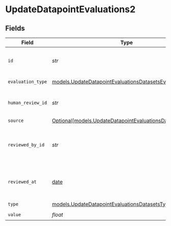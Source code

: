 # UpdateDatapointEvaluations2


## Fields

| Field                                                                                                                    | Type                                                                                                                     | Required                                                                                                                 | Description                                                                                                              |
| ------------------------------------------------------------------------------------------------------------------------ | ------------------------------------------------------------------------------------------------------------------------ | ------------------------------------------------------------------------------------------------------------------------ | ------------------------------------------------------------------------------------------------------------------------ |
| `id`                                                                                                                     | *str*                                                                                                                    | :heavy_check_mark:                                                                                                       | The unique identifier of the human evaluation                                                                            |
| `evaluation_type`                                                                                                        | [models.UpdateDatapointEvaluationsDatasetsEvaluationType](../models/updatedatapointevaluationsdatasetsevaluationtype.md) | :heavy_check_mark:                                                                                                       | The type of evaluation                                                                                                   |
| `human_review_id`                                                                                                        | *str*                                                                                                                    | :heavy_check_mark:                                                                                                       | The unique identifier of the human review                                                                                |
| `source`                                                                                                                 | [Optional[models.UpdateDatapointEvaluationsDatasetsSource]](../models/updatedatapointevaluationsdatasetssource.md)       | :heavy_minus_sign:                                                                                                       | N/A                                                                                                                      |
| `reviewed_by_id`                                                                                                         | *str*                                                                                                                    | :heavy_check_mark:                                                                                                       | The unique identifier of the user who reviewed the item                                                                  |
| `reviewed_at`                                                                                                            | [date](https://docs.python.org/3/library/datetime.html#date-objects)                                                     | :heavy_minus_sign:                                                                                                       | The date and time the item was reviewed                                                                                  |
| `type`                                                                                                                   | [models.UpdateDatapointEvaluationsDatasetsType](../models/updatedatapointevaluationsdatasetstype.md)                     | :heavy_check_mark:                                                                                                       | N/A                                                                                                                      |
| `value`                                                                                                                  | *float*                                                                                                                  | :heavy_check_mark:                                                                                                       | N/A                                                                                                                      |